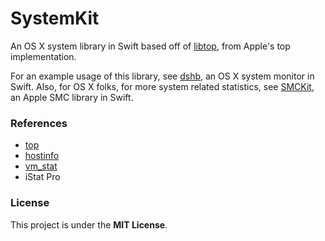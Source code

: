 SystemKit
=========

An OS X system library in Swift based off of
[libtop](http://www.opensource.apple.com/source/top/top-100.1.2/libtop.c), from
Apple's top implementation.

For an example usage of this library, see
[dshb](https://github.com/beltex/dshb), an OS X system monitor in Swift. Also,
for OS X folks, for more system related statistics, see
[SMCKit](https://github.com/beltex/SMCKit), an Apple SMC library in Swift.


### References

- [top](http://www.opensource.apple.com/source/top/)
- [hostinfo](http://www.opensource.apple.com/source/system_cmds/)
- [vm_stat](http://www.opensource.apple.com/source/system_cmds/)
- iStat Pro


### License

This project is under the **MIT License**.
